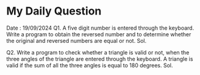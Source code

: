 # My Daily Question

Date : 19/09/2024
Q1. A five digit number is entered through the keyboard. Write a program to obtain the reversed number and to determine whether the original and reversed numbers are equal or not.
Sol.



Q2. Write a program to check whether a triangle is valid or not, when the three angles of the triangle are entered through the keyboard.  A triangle is valid if the sum of all the three angles is equal to 180 degrees.
Sol.

